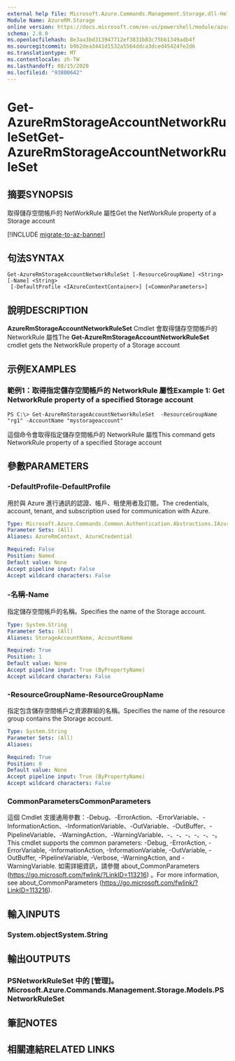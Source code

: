 ```yaml
---
external help file: Microsoft.Azure.Commands.Management.Storage.dll-Help.xml
Module Name: AzureRM.Storage
online version: https://docs.microsoft.com/en-us/powershell/module/azurerm.storage/get-azurermstorageaccountnetworkruleset
schema: 2.0.0
ms.openlocfilehash: 8e3aa3bd313947712ef3831b83c75bb1349adb4f
ms.sourcegitcommit: b9b2dea3441d1532a5564ddca3dced45424fe2d6
ms.translationtype: MT
ms.contentlocale: zh-TW
ms.lasthandoff: 08/15/2020
ms.locfileid: "93800642"
---
```

# <span data-ttu-id="ddf93-101">Get-AzureRmStorageAccountNetworkRuleSet</span><span class="sxs-lookup"><span data-stu-id="ddf93-101">Get-AzureRmStorageAccountNetworkRuleSet</span></span>

## <span data-ttu-id="ddf93-102">摘要</span><span class="sxs-lookup"><span data-stu-id="ddf93-102">SYNOPSIS</span></span>
<span data-ttu-id="ddf93-103">取得儲存空間帳戶的 NetWorkRule 屬性</span><span class="sxs-lookup"><span data-stu-id="ddf93-103">Get the NetWorkRule property of a Storage account</span></span>

[!INCLUDE [migrate-to-az-banner](../../includes/migrate-to-az-banner.md)]

## <span data-ttu-id="ddf93-104">句法</span><span class="sxs-lookup"><span data-stu-id="ddf93-104">SYNTAX</span></span>

```
Get-AzureRmStorageAccountNetworkRuleSet [-ResourceGroupName] <String> [-Name] <String>
 [-DefaultProfile <IAzureContextContainer>] [<CommonParameters>]
```

## <span data-ttu-id="ddf93-105">說明</span><span class="sxs-lookup"><span data-stu-id="ddf93-105">DESCRIPTION</span></span>
<span data-ttu-id="ddf93-106">**AzureRmStorageAccountNetworkRuleSet** Cmdlet 會取得儲存空間帳戶的 NetworkRule 屬性</span><span class="sxs-lookup"><span data-stu-id="ddf93-106">The **Get-AzureRmStorageAccountNetworkRuleSet** cmdlet gets the NetworkRule property of a Storage account</span></span>

## <span data-ttu-id="ddf93-107">示例</span><span class="sxs-lookup"><span data-stu-id="ddf93-107">EXAMPLES</span></span>

### <span data-ttu-id="ddf93-108">範例1：取得指定儲存空間帳戶的 NetworkRule 屬性</span><span class="sxs-lookup"><span data-stu-id="ddf93-108">Example 1: Get NetworkRule property of a specified Storage account</span></span>
```
PS C:\> Get-AzureRmStorageAccountNetworkRuleSet  -ResourceGroupName "rg1" -AccountName "mystorageaccount"
```

<span data-ttu-id="ddf93-109">這個命令會取得指定儲存空間帳戶的 NetworkRule 屬性</span><span class="sxs-lookup"><span data-stu-id="ddf93-109">This command gets NetworkRule property of a specified Storage account</span></span>

## <span data-ttu-id="ddf93-110">參數</span><span class="sxs-lookup"><span data-stu-id="ddf93-110">PARAMETERS</span></span>

### <span data-ttu-id="ddf93-111">-DefaultProfile</span><span class="sxs-lookup"><span data-stu-id="ddf93-111">-DefaultProfile</span></span>
<span data-ttu-id="ddf93-112">用於與 Azure 進行通訊的認證、帳戶、租使用者及訂閱。</span><span class="sxs-lookup"><span data-stu-id="ddf93-112">The credentials, account, tenant, and subscription used for communication with Azure.</span></span>

```yaml
Type: Microsoft.Azure.Commands.Common.Authentication.Abstractions.IAzureContextContainer
Parameter Sets: (All)
Aliases: AzureRmContext, AzureCredential

Required: False
Position: Named
Default value: None
Accept pipeline input: False
Accept wildcard characters: False
```

### <span data-ttu-id="ddf93-113">-名稱</span><span class="sxs-lookup"><span data-stu-id="ddf93-113">-Name</span></span>
<span data-ttu-id="ddf93-114">指定儲存空間帳戶的名稱。</span><span class="sxs-lookup"><span data-stu-id="ddf93-114">Specifies the name of the Storage account.</span></span>

```yaml
Type: System.String
Parameter Sets: (All)
Aliases: StorageAccountName, AccountName

Required: True
Position: 1
Default value: None
Accept pipeline input: True (ByPropertyName)
Accept wildcard characters: False
```

### <span data-ttu-id="ddf93-115">-ResourceGroupName</span><span class="sxs-lookup"><span data-stu-id="ddf93-115">-ResourceGroupName</span></span>
<span data-ttu-id="ddf93-116">指定包含儲存空間帳戶之資源群組的名稱。</span><span class="sxs-lookup"><span data-stu-id="ddf93-116">Specifies the name of the resource group contains the Storage account.</span></span>

```yaml
Type: System.String
Parameter Sets: (All)
Aliases:

Required: True
Position: 0
Default value: None
Accept pipeline input: True (ByPropertyName)
Accept wildcard characters: False
```

### <span data-ttu-id="ddf93-117">CommonParameters</span><span class="sxs-lookup"><span data-stu-id="ddf93-117">CommonParameters</span></span>
<span data-ttu-id="ddf93-118">這個 Cmdlet 支援通用參數：-Debug、-ErrorAction、-ErrorVariable、-InformationAction、-InformationVariable、-OutVariable、-OutBuffer、-PipelineVariable、-WarningAction、-WarningVariable、-、-、-、-、-、-。</span><span class="sxs-lookup"><span data-stu-id="ddf93-118">This cmdlet supports the common parameters: -Debug, -ErrorAction, -ErrorVariable, -InformationAction, -InformationVariable, -OutVariable, -OutBuffer, -PipelineVariable, -Verbose, -WarningAction, and -WarningVariable.</span></span> <span data-ttu-id="ddf93-119">如需詳細資訊，請參閱 about_CommonParameters (https://go.microsoft.com/fwlink/?LinkID=113216) 。</span><span class="sxs-lookup"><span data-stu-id="ddf93-119">For more information, see about_CommonParameters (https://go.microsoft.com/fwlink/?LinkID=113216).</span></span>

## <span data-ttu-id="ddf93-120">輸入</span><span class="sxs-lookup"><span data-stu-id="ddf93-120">INPUTS</span></span>

### <span data-ttu-id="ddf93-121">System.object</span><span class="sxs-lookup"><span data-stu-id="ddf93-121">System.String</span></span>

## <span data-ttu-id="ddf93-122">輸出</span><span class="sxs-lookup"><span data-stu-id="ddf93-122">OUTPUTS</span></span>

### <span data-ttu-id="ddf93-123">PSNetworkRuleSet 中的 [管理]。</span><span class="sxs-lookup"><span data-stu-id="ddf93-123">Microsoft.Azure.Commands.Management.Storage.Models.PSNetworkRuleSet</span></span>

## <span data-ttu-id="ddf93-124">筆記</span><span class="sxs-lookup"><span data-stu-id="ddf93-124">NOTES</span></span>

## <span data-ttu-id="ddf93-125">相關連結</span><span class="sxs-lookup"><span data-stu-id="ddf93-125">RELATED LINKS</span></span>
